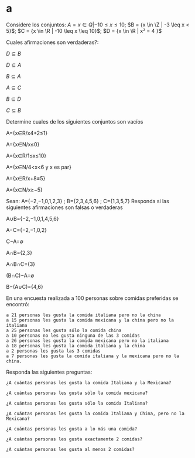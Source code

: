 # a

Considere los conjuntos: $A = {x \in Q | -10 \leq x \leq 10}$; 
$B = {x \in \Z | -3 \leq x < 5}$;
$C = {x \in \R | -10 \leq x \leq 10}$;
$D = {x \in \R | x² = 4 }$

Cuales afirmaciones son verdaderas?:

$D \subseteq B$

$D \subseteq A$

$B \subseteq A$

$A \subseteq C$

$B \subseteq D$

$C \subseteq B$

Determine cuales de los siguientes conjuntos son vacíos

A={x∈R/x4+2≤1}

A={x∈N/x≤0}

A={x∈R/1≤x≤10}

A={x∈N/4<x<6 y x es par}

A={x∈R/x+8≤5}

A={x∈N/x≥−5}

Sean: A={−2,−1,0,1,2,3} ; B={2,3,4,5,6} ; C={1,3,5,7}
Responda si las siguientes afirmaciones son falsas o verdaderas

A∪B={−2,−1,0,1,4,5,6}

A−C={−2,−1,0,2}

C−A=∅

A∩B={2,3}

A∩B∩C={3}

(B∩C)−A=∅

B−(A∪C)={4,6}

En una encuesta realizada a 100 personas sobre comidas preferidas se encontró:

    a 21 personas les gusta la comida italiana pero no la china
    a 15 personas les gusta la comida mexicana y la china pero no la italiana
    a 25 personas les gusta sólo la comida china
    a 10 personas no les gusta ninguna de las 3 comidas
    a 26 personas les gusta la comida mexicana pero no la italiana
    a 18 personas les gusta la comida italiana y la china
    a 2 personas les gusta las 3 comidas
    a 7 personas les gusta la comida italiana y la mexicana pero no la china.

Responda las siguientes preguntas:

    ¿A cuántas personas les gusta la comida Italiana y la Mexicana?

    ¿A cuántas personas les gusta sólo la comida mexicana?

    ¿A cuántas personas les gusta sólo la comida Italiana?

    ¿A cuántas personas les gusta la comida Italiana y China, pero no la Mexicana?

    ¿A cuántas personas les gusta a lo más una comida?

    ¿A cuántas personas les gusta exactamente 2 comidas?

    ¿A cuántas personas les gusta al menos 2 comidas?
